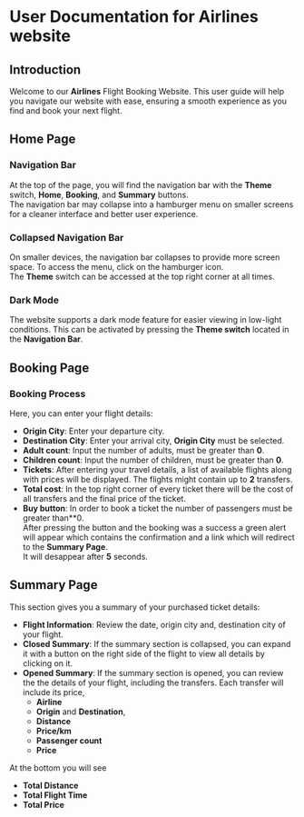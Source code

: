 # User Documentation for Airlines website

## Introduction
Welcome to our **Airlines** Flight Booking Website.
This user guide will help you navigate our website with ease, ensuring a smooth experience as you find and book your next flight.

## Home Page
### Navigation Bar
At the top of the page, you will find the navigation bar with the **Theme** switch, **Home**, **Booking**, and **Summary** buttons.<br>
The navigation bar may collapse into a hamburger menu on smaller screens for a cleaner interface and better user experience.

### Collapsed Navigation Bar
On smaller devices, the navigation bar collapses to provide more screen space. To access the menu, click on the hamburger icon. <br>
The **Theme** switch can be accessed at the top right corner at all times.

### Dark Mode
The website supports a dark mode feature for easier viewing in low-light conditions. This can be activated by pressing the **Theme switch** located in the **Navigation Bar**.

## Booking Page
### Booking Process
Here, you can enter your flight details:
- **Origin City**: Enter your departure city.
- **Destination City**: Enter your arrival city, **Origin City** must be selected.
- **Adult count**: Input the number of adults, must be greater than **0**.
- **Children count**: Input the number of children, must be greater than **0**.
- **Tickets**: After entering your travel details, a list of available flights along with prices will be displayed. The flights might contain up to **2** transfers.
- **Total cost**: In the top right corner of every ticket there will be the cost of all transfers and the final price of the ticket.
- **Buy button**: In order to book a ticket the number of passengers must be greater than**0. <br>
After pressing the button and the booking was a success a green alert will appear which contains the confirmation and a link which will redirect to the **Summary Page**. <br>
It will desappear after **5** seconds.

## Summary Page
This section gives you a summary of your purchased ticket details:

- **Flight Information**: Review the date, origin city and, destination city of your flight.
- **Closed Summary**: If the summary section is collapsed, you can expand it with a button on the right side of the flight to view all details by clicking on it.
- **Opened Summary**: If the summary section is opened, you can review the the details of your flight, including the transfers. Each transfer will include its price,
  - **Airline**
  - **Origin** and **Destination**,
  - **Distance**
  - **Price/km**
  - **Passenger count**
  - **Price**

At the bottom you will see
  - **Total Distance**
  - **Total Flight Time**
  - **Total Price**
